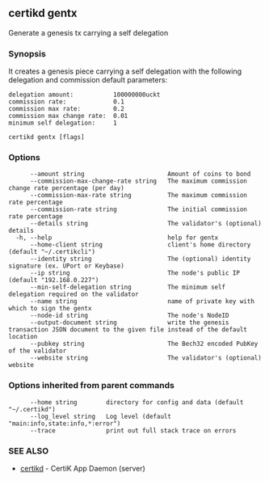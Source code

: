 ## certikd gentx

Generate a genesis tx carrying a self delegation

### Synopsis


It creates a genesis piece carrying a self delegation with the
following delegation and commission default parameters:

	delegation amount:           100000000uckt
	commission rate:             0.1
	commission max rate:         0.2
	commission max change rate:  0.01
	minimum self delegation:     1


```
certikd gentx [flags]
```

### Options

```
      --amount string                       Amount of coins to bond
      --commission-max-change-rate string   The maximum commission change rate percentage (per day)
      --commission-max-rate string          The maximum commission rate percentage
      --commission-rate string              The initial commission rate percentage
      --details string                      The validator's (optional) details
  -h, --help                                help for gentx
      --home-client string                  client's home directory (default "~/.certikcli")
      --identity string                     The (optional) identity signature (ex. UPort or Keybase)
      --ip string                           The node's public IP (default "192.168.0.227")
      --min-self-delegation string          The minimum self delegation required on the validator
      --name string                         name of private key with which to sign the gentx
      --node-id string                      The node's NodeID
      --output-document string              write the genesis transaction JSON document to the given file instead of the default location
      --pubkey string                       The Bech32 encoded PubKey of the validator
      --website string                      The validator's (optional) website
```

### Options inherited from parent commands

```
      --home string        directory for config and data (default "~/.certikd")
      --log_level string   Log level (default "main:info,state:info,*:error")
      --trace              print out full stack trace on errors
```

### SEE ALSO

* [certikd](certikd.md)	 - CertiK App Daemon (server)

